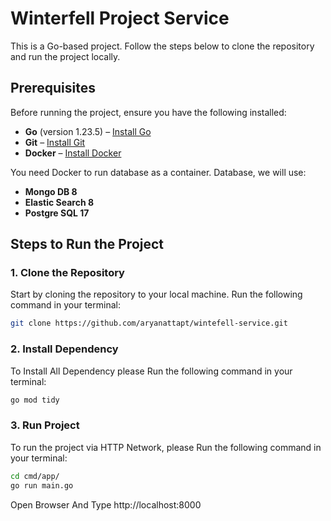 # Winterfell Project Service

This is a Go-based project. Follow the steps below to clone the repository and run the project locally.

## Prerequisites

Before running the project, ensure you have the following installed:

- **Go** (version 1.23.5) – [Install Go](https://golang.org/dl/)
- **Git** – [Install Git](https://git-scm.com/)
- **Docker** – [Install Docker](https://www.docker.com/get-started)
  
You need Docker to run database as a container. Database, we will use:
- **Mongo DB 8**
- **Elastic Search 8**
- **Postgre SQL 17**

## Steps to Run the Project

### 1. Clone the Repository

Start by cloning the repository to your local machine. Run the following command in your terminal:

```bash
git clone https://github.com/aryanattapt/wintefell-service.git
```

### 2. Install Dependency

To Install All Dependency please Run the following command in your terminal:

```bash
go mod tidy
```

### 3. Run Project

To run the project via HTTP Network, please Run the following command in your terminal:

```bash
cd cmd/app/
go run main.go
```

Open Browser And Type http://localhost:8000